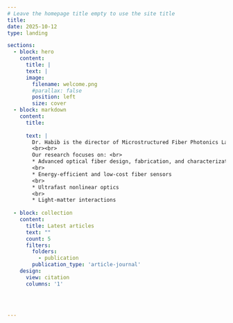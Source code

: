 ```yaml
---
# Leave the homepage title empty to use the site title
title:
date: 2025-10-12
type: landing

sections:
  - block: hero
    content:
      title: |
      text: |
      image:
        filename: welcome.png
        #parallax: false
        position: left
        size: cover
  - block: markdown
    content:
      title: 
    
      text: |
        Dr. Habib is the director of Microstructured Fiber Photonics Lab (MFPL), where he leads cutting-edge research and innovation on next-generation optical fibers for photonics based applications.
        <br><br>
        Our research focuses on: <br>
        * Advanced optical fiber design, fabrication, and characterization
        <br>
        * Energy-efficient and low-cost fiber sensors
        <br>
        * Ultrafast nonlinear optics
        <br>
        * Light-matter interactions
  
  - block: collection
    content:
      title: Latest articles
      text: ""
      count: 5
      filters:
        folders:
          - publication
        publication_type: 'article-journal'
    design:
      view: citation
      columns: '1'
  


 
---
```

